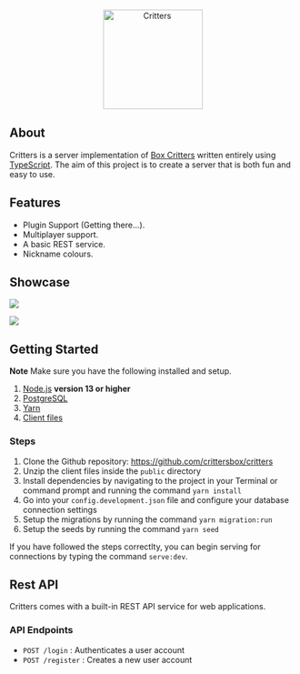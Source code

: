<div align="center">
  <br />
  <p>
    <a href="#"><img src="https://user-images.githubusercontent.com/38108408/79511435-33de8880-8037-11ea-91b2-a97274fef874.png" width="175" alt="Critters" /></a>
  </p>
</div>

## About

Critters is a server implementation of [Box Critters](https://boxcritters.com) written entirely using [TypeScript](https://www.typescriptlang.org). The aim of this project is to create a server that is both fun and easy to use.

## Features

- Plugin Support (Getting there...).
- Multiplayer support.
- A basic REST service.
- Nickname colours.

## Showcase

![](https://user-images.githubusercontent.com/38108408/88861470-ef49b800-d1f5-11ea-8f19-c7bce049d604.png)

![](https://i.imgur.com/8klFVDH.gif)


## Getting Started

**Note** Make sure you have the following installed and setup.

1. [Node.js](NodeJS) **version 13 or higher**
2. [PostgreSQL](https://www.postgresql.org)
3. [Yarn](https://yarnpkg.com)
4. [Client files](https://mega.nz/file/3JQCWaTB#q_enKTUtv120YFduFvGIqZdEnC0DL8sXYTE_AmnzenQ)

### Steps

1. Clone the Github repository: https://github.com/crittersbox/critters
2. Unzip the client files inside the `public` directory
3. Install dependencies by navigating to the project in your Terminal or command prompt and running the command `yarn install`
4. Go into your `config.development.json` file and configure your database connection settings
5. Setup the migrations by running the command `yarn migration:run`
6. Setup the seeds by running the command `yarn seed`

If you have followed the steps correctlty, you can begin serving for connections by typing the command `serve:dev`.

## Rest API

Critters comes with a built-in REST API service for web applications.

### API Endpoints

- `POST /login` : Authenticates a user account
- `POST /register` : Creates a new user account
